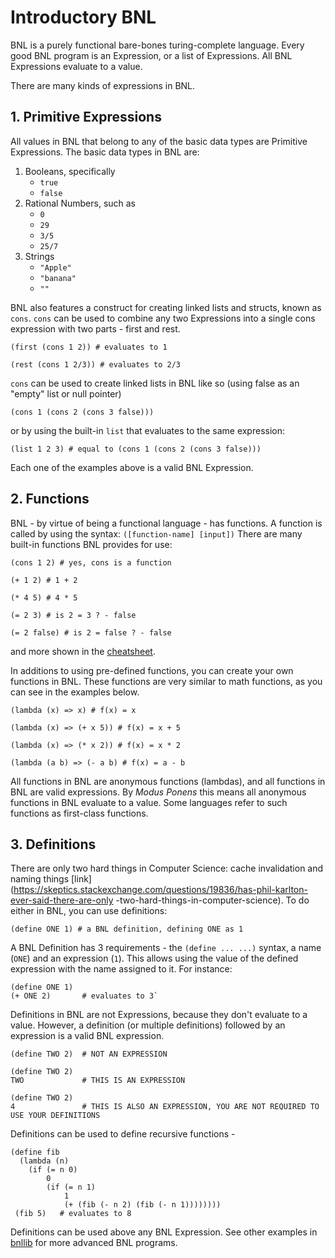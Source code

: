 # Introductory BNL

BNL is a purely functional bare-bones turing-complete language. Every good BNL program is an 
Expression, or a list of Expressions. All BNL Expressions evaluate to a value.

There are many kinds of expressions in BNL.

## 1. Primitive Expressions

All values in BNL that belong to any of the basic data types are Primitive Expressions. The 
basic data types in BNL are:

1. Booleans, specifically
   * `true`
   * `false`
2. Rational Numbers, such as
   * `0`
   * `29`
   * `3/5`
   * `25/7`
3. Strings
   * `"Apple"`
   * `"banana"`
   * `""`

BNL also features a construct for creating linked lists and structs, known as `cons`. `cons` can be 
used to combine any two Expressions into a single cons expression with two parts - first and rest.

`(first (cons 1 2)) # evaluates to 1`

`(rest (cons 1 2/3)) # evaluates to 2/3`

`cons` can be used to create linked lists in BNL like so (using false as an "empty" list or null 
pointer)

`(cons 1 (cons 2 (cons 3 false)))`

or by using the built-in `list` that evaluates to the same expression:

`(list 1 2 3) # equal to (cons 1 (cons 2 (cons 3 false)))`

Each one of the examples above is a valid BNL Expression.

## 2. Functions

BNL - by virtue of being a functional language - has functions. A function is called by using 
the syntax: `([function-name] [input])` There are many built-in 
functions BNL provides for use:

`(cons 1 2) # yes, cons is a function`

`(+ 1 2) # 1 + 2`

`(* 4 5) # 4 * 5`

`(= 2 3) # is 2 = 3 ? - false`

`(= 2 false) # is 2 = false ? - false`

and more shown in the [cheatsheet](./bnllib/cheatSheet.bnl).

In additions to using pre-defined functions, you can create your own functions in BNL. These 
functions are very similar to math functions, as you can see in the examples below.

`(lambda (x) => x) # f(x) = x`

`(lambda (x) => (+ x 5)) # f(x) = x + 5`

`(lambda (x) => (* x 2)) # f(x) = x * 2`

`(lambda (a b) => (- a b) # f(x) = a - b`

All functions in BNL are anonymous functions (lambdas), and all functions in BNL are valid 
expressions. By *Modus Ponens* this means all anonymous functions in BNL evaluate to a value. 
Some languages refer to such functions as first-class functions.

## 3. Definitions

There are only two hard things in Computer Science: cache invalidation and naming things 
[link](https://skeptics.stackexchange.com/questions/19836/has-phil-karlton-ever-said-there-are-only
-two-hard-things-in-computer-science). To do either in BNL, you can use definitions:

`(define ONE 1) # a BNL definition, defining ONE as 1`

A BNL Definition has 3 requirements - the `(define ... ...)` syntax, a name (`ONE`) and an 
expression (`1`). This allows using the value of the defined expression with the name assigned 
to it. For instance:

```
(define ONE 1)
(+ ONE 2)       # evaluates to 3`
```
Definitions in BNL are not Expressions, because they don't evaluate to a value. However, a 
definition (or multiple definitions) followed by an expression is a valid BNL expression.

```
(define TWO 2)  # NOT AN EXPRESSION
```

```
(define TWO 2)
TWO             # THIS IS AN EXPRESSION
```

```
(define TWO 2)
4               # THIS IS ALSO AN EXPRESSION, YOU ARE NOT REQUIRED TO USE YOUR DEFINITIONS
```

Definitions can be used to define recursive functions - 

```
(define fib
  (lambda (n) 
    (if (= n 0) 
        0 
        (if (= n 1)
            1
            (+ (fib (- n 2) (fib (- n 1))))))))
 (fib 5)   # evaluates to 8
 ```

Definitions can be used above any BNL Expression.
See other examples in [bnllib](bnllib/) for more advanced BNL programs.
